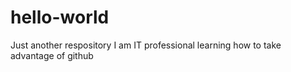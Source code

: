 # hello-world
Just another respository
I am IT professional learning how to take advantage of github
